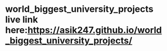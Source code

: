 # world_biggest_university_projects live link here:https://asik247.github.io/world_biggest_university_projects/
